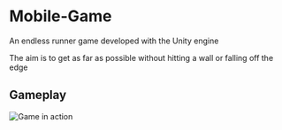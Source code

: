 # Mobile-Game

An endless runner game developed with the Unity engine

The aim is to get as far as possible without hitting a wall or falling off the edge

## Gameplay

![Game in action](https://alexcarolan.github.io/img/mobile-game.png)
